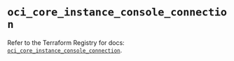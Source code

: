 # `oci_core_instance_console_connection`

Refer to the Terraform Registry for docs: [`oci_core_instance_console_connection`](https://registry.terraform.io/providers/oracle/oci/7.19.0/docs/resources/core_instance_console_connection).
